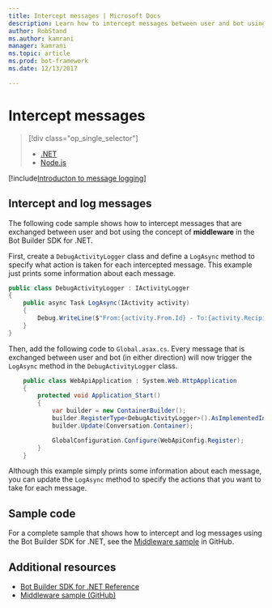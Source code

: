 ```yaml
---
title: Intercept messages | Microsoft Docs
description: Learn how to intercept messages between user and bot using the Bot Builder SDK for .NET.
author: RobStand
ms.author: kamrani
manager: kamrani
ms.topic: article
ms.prod: bot-framework
ms.date: 12/13/2017

---
```

# Intercept messages
> [!div class="op_single_selector"]
> - [.NET](../dotnet/bot-builder-dotnet-middleware.md)
> - [Node.js](../nodejs/bot-builder-nodejs-intercept-messages.md)

[!include[Introducton to message logging](../includes/snippet-message-logging-intro.md)]

## Intercept and log messages

The following code sample shows how to intercept messages that are exchanged between user and bot 
using the concept of **middleware** in the Bot Builder SDK for .NET. 

First, create a `DebugActivityLogger` class and define a `LogAsync` method to specify what action is taken for each intercepted message. This example just prints some information about each message.

```cs
public class DebugActivityLogger : IActivityLogger
{
    public async Task LogAsync(IActivity activity)
    {
        Debug.WriteLine($"From:{activity.From.Id} - To:{activity.Recipient.Id} - Message:{activity.AsMessageActivity()?.Text}");
    }
}
```

Then, add the following code to `Global.asax.cs`.  Every message that is exchanged between user and bot (in either direction) will now trigger the `LogAsync` method in the `DebugActivityLogger` class. 

```cs
	public class WebApiApplication : System.Web.HttpApplication
	{
        protected void Application_Start()
        {
            var builder = new ContainerBuilder();
            builder.RegisterType<DebugActivityLogger>().AsImplementedInterfaces().InstancePerDependency();
            builder.Update(Conversation.Container);

            GlobalConfiguration.Configure(WebApiConfig.Register);
        }
    }
```

Although this example simply prints some information about each message, you can update the `LogAsync` method to specify the actions that you want to take for each message. 

## Sample code 

For a complete sample that shows how to intercept and log messages using the Bot Builder SDK for .NET, see the <a href="https://github.com/Microsoft/BotBuilder-Samples/tree/master/CSharp/core-Middleware" target="_blank">Middleware sample</a> in GitHub. 

## Additional resources

- <a href="/dotnet/api/?view=botbuilder-3.11.0" target="_blank">Bot Builder SDK for .NET Reference</a>
- <a href="https://github.com/Microsoft/BotBuilder-Samples/tree/master/CSharp/core-Middleware" target="_blank">Middleware sample (GitHub)</a>
